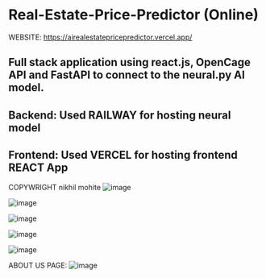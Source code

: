 # Real-Estate-Price-Predictor (Online)
WEBSITE: https://airealestatepricepredictor.vercel.app/

Full stack application using react.js, OpenCage API and FastAPI  to connect to the neural.py AI model.
-------------------------------------------------------------------------------------------------------
Backend: Used RAILWAY for hosting neural model 
--------------------------------------------------------------------------------------------------------
Frontend: Used VERCEL for hosting frontend REACT App
--------------------------------------------------------------------------------------------------------

COPYWRIGHT nikhil mohite
![image](https://github.com/user-attachments/assets/72c14786-4530-4d2f-83d8-24449776c4f1)

![image](https://github.com/user-attachments/assets/d0661d58-0853-4b4d-a0fe-98032f01d2da)

![image](https://github.com/user-attachments/assets/c20f8758-bbcd-46db-8a57-1509035a2162)

![image](https://github.com/user-attachments/assets/f70d4dc1-d14d-4323-8741-5d53a3d98c74)

![image](https://github.com/user-attachments/assets/3188cb3d-aceb-4f16-89dc-b4dc410e8917)

ABOUT US PAGE:
![image](https://github.com/user-attachments/assets/990f1733-6b53-4493-97e7-6903b32f4cd7)
